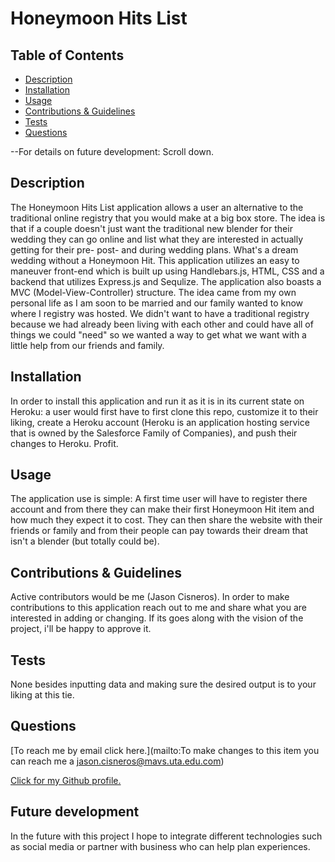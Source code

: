 # Honeymoon Hits List


  ## Table of Contents

  - [Description](#description)
  - [Installation](#installInstructions)
  - [Usage](#usageInfo)
  - [Contributions & Guidelines](#contributorGuidelines)
  - [Tests](#testInstructions)
  - [Questions](#questions)

  --For details on future development: Scroll down.

  ## Description 

  The Honeymoon Hits List application allows a user an alternative to the traditional online registry that you would make at a big box store. The idea is that if a couple doesn't just want the traditional new blender for their wedding they can go online and list what they are interested in actually getting for their pre- post- and during wedding plans. What's a dream wedding without a Honeymoon Hit. This application utilizes an easy to maneuver front-end which is built up using Handlebars.js, HTML, CSS and a backend that utilizes Express.js and Sequlize. The application also boasts a MVC (Model-View-Controller) structure. The idea came from my own personal life as I am soon to be married and our family wanted to know where I registry was hosted. We didn't want to have a traditional registry because we had already been living with each other and could have all of things we could "need" so we wanted a way to get what we want with a little help from our friends and family.


  ## Installation 

  In order to install this application and run it as it is in its current state on Heroku: a user would first have to first clone this repo, customize it to their liking, create a Heroku account (Heroku is an application hosting service that is owned by the Salesforce Family of Companies), and push their changes to Heroku. Profit. 


  ## Usage 

  The application use is simple: A first time user will have to register there account and from there  they can make their first Honeymoon Hit item and how much they expect it to cost. They can then share the website with their friends or family and from their people can pay towards their dream that isn't a blender (but totally could be). 


  ## Contributions & Guidelines 

  Active contributors would be me (Jason Cisneros). In order to make contributions to this application reach out to me and share what you are interested in adding or changing. If its goes along with the vision of the project, i'll be happy to approve it. 


  ## Tests 

  None besides inputting data and making sure the desired output is to your liking at this tie. 


  ## Questions 

  [To reach me by email click here.](mailto:To make changes to this item you can reach me a jason.cisneros@mavs.uta.edu.com) 

  [Click for my Github profile.](https://github.com/github.com/jpcisneros411) 


  ## Future development
  In the future with this project I hope to integrate different technologies such as social media or partner with business who can help plan experiences. 
